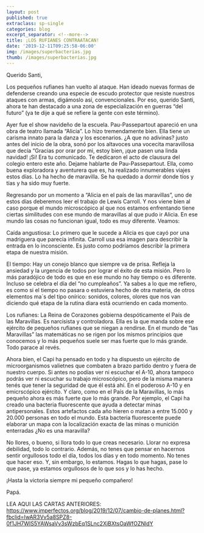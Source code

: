 ```yaml
---
layout: post
published: true
extraclass: sp-single
categories: blog
excerpt_separator: <!--more-->
title: ¡LOS RUFIANES CONTRAATACAN!
date: '2019-12-11T09:25:58-06:00'
img: /images/superbacterias.jpg
thumb: /images/superbacterias.jpg
---
```

Querido Santi, 

Los pequeños rufianes han vuelto al ataque. Han ideado nuevas formas de defenderse creando una especie de escudo protector que resiste nuestros ataques con armas, digámoslo así, convencionales. Por eso, querido Santi, ahora te han destacado a una zona de especialización en guerras “del futuro” (ya te dije a qué se refiere la gente con este término).  

<!--more-->

Ayer fue el show navideño de la escuela. Pau-Passepartout apareció en una obra de teatro llamada “Alicia”.  Lo hizo tremendamente bien. Ella tiene un carisma innato para la danza y los escenarios. ¿A que no adivinas? justo antes del inicio de la obra, sonó por los altavoces una vocecita maravillosa que decía “Gracias por orar por mi, estoy bien, ¡que pasen una linda navidad! ¡Si! Era tu comunicado. Te dedicaron el acto de clausura del colegio entero este año. Dejame hablarte de Pau-Passepartout. Ella, como buena exploradora y aventurera que es, ha realizado innumerables viajes estos días. Lo ha hecho de maravilla. Se ha quedado a dormir donde tíos y tías y ha sido muy fuerte. 

Regresando por un momento a “Alicia en el país de las maravillas”, uno de estos días deberemos leer el trabajo de Lewis Carroll. Y nos viene bien al caso porque el mundo microscópico al que nos estamos enfrentando tiene ciertas similitudes con ese mundo de maravillas al que pudo ir Alicia. En ese mundo las cosas no funcionan igual, todo es muy diferente.  Veamos: 

Caída angustiosa: Lo primero que le sucede a Alicia es que cayó por una madriguera que parecía infinita. Carroll usa esa imagen para describir la entrada en lo inconsciente. Es justo como podríamos describir la primera etapa de nuestra misión. 

El tiempo: Hay un conejo blanco que siempre va de prisa. Refleja la ansiedad y la urgencia de todos por lograr el éxito de esta misión. Pero lo más paradójico de todo es que en ese mundo no hay tiempo o es diferente. Incluso se celebra el día del “no cumpleaños”. Ya sabes a lo que me refiero, es como si el tiempo no pasara o estuviera hecho de otra materia, de otros elementos ma´s del tipo onírico: sonidos, colores, olores que nos van diciendo qué etapa de la rutina diara está ocurriendo en cada momento. 

Los rufianes: La Reina de Corazones gobierna despóticamente el País de las Maravillas. Es narcisista y controladora. Ella es la que manda sobre ese ejército de pequeños rufianes que se niegan a rendirse.  En el mundo de “las Maravillas” las matemáticas no se rigen por los mismos principios que conocemos y lo más pequeños suele ser mas fuerte que lo más grande. Todo parace al revés. 

Ahora bien, el Capi ha pensado en todo y ha dispuesto un ejército de microorganismos valietnes que combaten a brazo partido dentro y fuera de nuestro cuerpo. Si antes no podías ver ni escuchar el A-10, ahora tampoco podrás ver ni escuchar su trabajo microscópico, pero de la misma manera tenés que tener la seguridad de que él está ahí. En el poderoso A-10 y en emicrscópico ejército. Y claro, como en el País de la Maravillas, lo más pequeño ahora es más fuerte que lo más grande. Por ejemplo, el Capi ha creado una bacteria fluorescente que ayuda a detectar minas antipersonales. Estos artefactos cada año hieren o matan a entre 15.000 y 20.000 personas en todo el mundo. Esta bacteria fluorescente puede elaborar un mapa con la localización exacta de las minas o munición enterradas ¿No es una maravilla? 

No llores, o bueno, si llora todo lo que creas necesario. Llorar no expresa debilidad, todo lo contrario. Además, no tenes que pensar en hacernos sentir orgullosos todo el día, todos los días y en todo momento. No tenes que hacer eso. Y, sin embargo, lo estamos. Hagas lo que hagas, pase lo que pase, ya estamos orgullosos de lo que sos y lo has hecho. 



¡Hasta la victoria siempre mi pequeño compañero!



Papá. 



LEA AQUI LAS CARTAS ANTERIORES: https://www.imperfectos.org/blog/2019/12/07/cambio-de-planes.html?fbclid=IwAR3Vv5a8SPZ8-0f1JH7WIS5YAWsaVv3sWzbEq1SLnc2XiBXtsOaWfOZNldY
